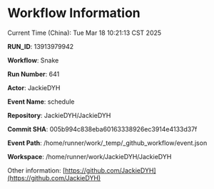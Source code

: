 # Workflow Information

Current Time (China): Tue Mar 18 10:21:13 CST 2025  

**RUN_ID**: 13913979942  

**Workflow**: Snake  

**Run Number**: 641  

**Actor**: JackieDYH  

**Event Name**: schedule  

**Repository**: JackieDYH/JackieDYH  

**Commit SHA**: 005b994c838eba60163338926ec3914e4133d37f  

**Event Path**: /home/runner/work/_temp/_github_workflow/event.json  

**Workspace**: /home/runner/work/JackieDYH/JackieDYH  

Other information: [https://github.com/JackieDYH](https://github.com/JackieDYH)
